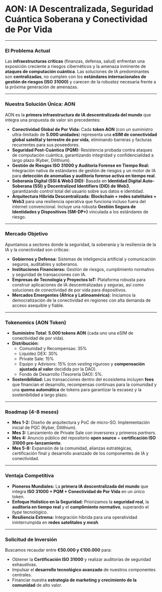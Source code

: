 # AON: IA Descentralizada, Seguridad Cuántica Soberana y Conectividad de Por Vida

---

### El Problema Actual

Las **infraestructuras críticas** (finanzas, defensa, salud) enfrentan una exposición creciente a riesgos cibernéticos y la amenaza inminente de **ataques de computación cuántica**. Las soluciones de IA predominantes son **centralizadas**, no cumplen con los **estándares internacionales de gestión de riesgos (ISO 31000)** y carecen de la robustez necesaria frente a la próxima generación de amenazas.

---

### Nuestra Solución Única: AON

AON es la **primera infraestructura de IA descentralizada del mundo** que integra una propuesta de valor sin precedentes:

* **Conectividad Global de Por Vida:** Cada **token AON** (con un suministro ultra-limitado de **5.000 unidades**) representa una **eSIM de conectividad global satelital y terrestre de por vida**, eliminando barreras y facturas recurrentes para sus poseedores.
* **Seguridad Post-Cuántica (PQM):** Resistencia probada contra ataques de computación cuántica, garantizando integridad y confidencialidad a largo plazo (Kyber, Dilithium).
* **Gestión de Riesgos ISO 31000 y Auditoría Forense en Tiempo Real:** Integración nativa de estándares de gestión de riesgos y un motor de IA para **detección de anomalías y auditoría forense activa en tiempo real**.
* **Soberanía Digital (SSI & Web3 DID):** Basada en **Identidad Digital Auto-Soberana (SSI) y Decentralized Identifiers (DID) de Web3**, garantizando control total del usuario sobre sus datos e identidad.
* **Arquitectura Híbrida Descentralizada:** **Blockchain + redes satelitales + Web3** para una resiliencia operativa que funciona incluso fuera del internet convencional. Incluye una robusta **Gestión Segura de Identidades y Dispositivos (SM-DP+)** vinculada a los estándares de riesgo.

---

### Mercado Objetivo

Apuntamos a sectores donde la seguridad, la soberanía y la resiliencia de la IA y la conectividad son críticas:

* **Gobiernos y Defensa:** Sistemas de inteligencia artificial y comunicación seguros, auditables y soberanos.
* **Instituciones Financieras:** Gestión de riesgos, cumplimiento normativo y seguridad de transacciones con IA.
* **Empresas de Tecnología y Proyectos IoT:** Plataforma robusta para construir aplicaciones de IA descentralizadas y seguras, así como soluciones de conectividad de por vida para dispositivos.
* **Mercados Emergentes (África y Latinoamérica):** Iniciamos la democratización de la conectividad en regiones con alta demanda de acceso asequible y fiable.

---

### Tokenomics (AON Token)

* **Suministro Total:** **5.000 tokens AON** (cada uno una eSIM de conectividad de por vida).
* **Distribución:**
    * Comunidad y Recompensas: 35%
    * Liquidez DEX: 30%
    * Private Sale: 15%
    * Equipo y Advisors: 15% (con *vesting* riguroso y **compensación ajustada al valor** decidida por la DAO).
    * Fondo de Desarrollo (Tesorería DAO): 5%.
* **Sostenibilidad:** Las transacciones dentro del ecosistema incluyen **fees** que financian el desarrollo, recompensas continuas para la comunidad y una **quema automática** de tokens para garantizar la escasez y la sostenibilidad a largo plazo.

---

### Roadmap (4-8 meses)

* **Mes 1-2:** Diseño de arquitectura y PoC de micro-SO. Implementación inicial de PQC (Kyber, Dilithium).
* **Mes 3:** Lanzamiento de Private Sale con inversores y primeros *partners*.
* **Mes 4:** Anuncio público del repositorio **open source** + **certificación ISO 31000 pre-lanzamiento**.
* **Mes 5-8:** Expansión de la comunidad, alianzas estratégicas, certificación final y desarrollo avanzado de los componentes de IA y conectividad.

---

### Ventaja Competitiva

* **Pioneros Mundiales:** La **primera IA descentralizada del mundo** que integra **ISO 31000 + PQM + Conectividad de Por Vida** en un único token.
* **Enfoque Holístico en la Seguridad:** Priorizamos la **seguridad real**, la **auditoría en tiempo real** y el **cumplimiento normativo**, superando el *hype* tecnológico.
* **Resiliencia Extrema:** Integración híbrida para una operatividad ininterrumpida en **redes satelitales y *mesh***.

---

### Solicitud de Inversión

Buscamos recaudar entre **€50.000 y €100.000** para:

* Obtener la **Certificación ISO 31000** y realizar auditorías de seguridad exhaustivas.
* Impulsar el **desarrollo tecnológico avanzado** de nuestros componentes centrales.
* Financiar nuestra **estrategia de marketing y crecimiento de la comunidad** de alto valor.
